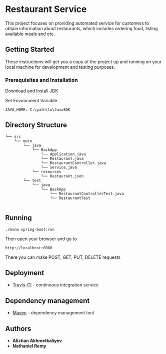 # Restaurant Service

This project focuses on providing automated service for customers to 
obtain information about restaurants, which includes ordering food, listing available meals and etc. 
## Getting Started

These instructions will get you a copy of the project up and running on your local machine for development and testing purposes.

### Prerequisites and Installation

Download and Install [JDK](https://www.oracle.com/technetwork/java/javase/downloads/index.html)

Set Environment Variable
```
JAVA_HOME: C:\path\to\JavaSDK
```

## Directory Structure

```
└── src
    └── main
        └── java
            └── BackApp
                └── Application.java
                └── Restaurant.java
                └── RestaurantController.java
                └── Service.java
            └── resources
                └── Restaurant.json
        └── test
            └── java
                └── BackApp
                    └── RestaurantControllerTest.java
                    └── RestaurantTest
                
```

## Running

```
./mvnw spring-boot:run
```

Then open your browser and go to 

```
http://localhost:8080
```

There you can make POST, GET, PUT, DELETE requests

## Deployment

* [Travis-CI](https://travis-ci.org/alizhan1/Java_Project/builds/612503720) - continuous integration service

## Dependency management

* [Maven](https://maven.apache.org/guides/) - dependency management tool

## Authors

* **Alizhan Akhmetkaliyev**
* **Nathaniel Remy**
